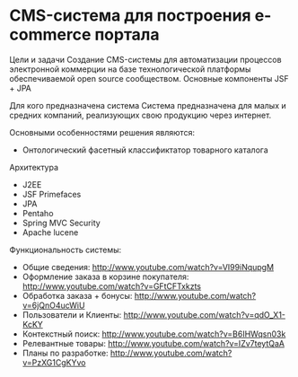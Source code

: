 # CMS-система для построения e-commerce портала
Цели и задачи
Создание CMS-системы для автоматизации процессов электронной коммерции на базе технологической платформы обеспечиваемой open source сообществом. Основные компоненты JSF + JPA

Для кого предназначена система
Система предназначена для малых и средних компаний, реализующих свою продукцию через интернет.

Основными особенностями решения являются:
- Онтологический фасетный классификтатор товарного каталога

Архитектура
 - J2EE 
 - JSF Primefaces 
 - JPA 
 - Pentaho 
 - Spring MVC Security
 - Apache lucene

Функциональность системы:
- Общие сведения: http://www.youtube.com/watch?v=VI99iNqupgM 
- Оформление заказа в корзине покупателя: http://www.youtube.com/watch?v=GFtCFTxkzts
- Обработка заказа + бонусы: http://www.youtube.com/watch?v=6jQnO4ucWiU
- Пользователи и Клиенты: http://www.youtube.com/watch?v=qdO_X1-KcKY
- Контекстный поиск: http://www.youtube.com/watch?v=B6IHWqsn03k
- Релевантные товары: http://www.youtube.com/watch?v=IZv7teytQaA
- Планы по разработке: http://www.youtube.com/watch?v=PzXG1CgKYvo
